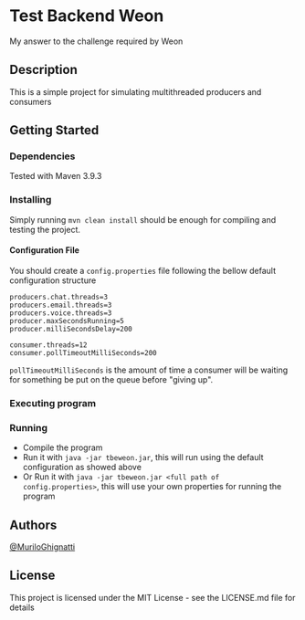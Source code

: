 # Test Backend Weon

My answer to the challenge required by Weon

## Description

This is a simple project for simulating multithreaded producers and consumers

## Getting Started

### Dependencies

Tested with Maven 3.9.3

### Installing

Simply running `mvn clean install` should be enough for compiling and testing the project.

#### Configuration File
You should create a `config.properties` file following the bellow default configuration structure
```
producers.chat.threads=3
producers.email.threads=3
producers.voice.threads=3
producer.maxSecondsRunning=5
producer.milliSecondsDelay=200

consumer.threads=12
consumer.pollTimeoutMilliSeconds=200
```

`pollTimeoutMilliSeconds` is the amount of time a consumer will be waiting for something be put on the queue before "giving up".

### Executing program

### Running
* Compile the program
* Run it with `java -jar tbeweon.jar`, this will run using the default configuration as showed above
* Or Run it with `java -jar tbeweon.jar <full path of config.properties>`, this will use your own properties for running the program

## Authors

[@MuriloGhignatti](https://br.linkedin.com/in/murilo-ghignatti)

## License

This project is licensed under the MIT License - see the LICENSE.md file for details
